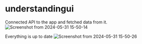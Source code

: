 # understandingui
Connected API to the app and fetched data from it.
![Screenshot from 2024-05-31 15-50-14](https://github.com/Adul23/understandingui/assets/147740606/3565aee8-0cb2-4a87-b97d-51449a152ef3)

Everything is up to date
![Screenshot from 2024-05-31 15-50-26](https://github.com/Adul23/understandingui/assets/147740606/65584fbe-1114-4cd4-9d01-4a10befffcb0)

